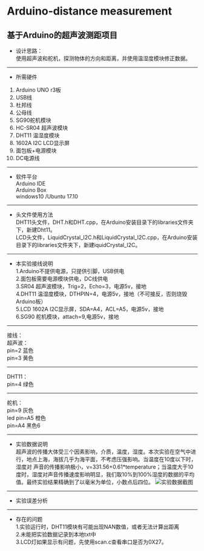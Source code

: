 # Arduino-distance measurement
基于Arduino的超声波测距项目  
---  
* 设计思路：  
使用超声波和舵机，探测物体的方向和距离，并使用温湿度模块修正数据。
---  
* 所需硬件  
1.	Arduino UNO r3板
2.	USB线
3.	杜邦线
4.	公母线
5.	SG90舵机模块
6.	HC-SR04 超声波模块
7.	DHT11 温湿度模块
8.	1602A I2C LCD显示屏
9.	面包板+电源模块
10.	DC电源线

---  
* 软件平台  
Arduino IDE  
Arduino Box  
windows10  /Ubuntu 17.10

----
* 头文件使用方法  
DHT11头文件，DHT.h和DHT.cpp，在Arduino安装目录下的libraries文件夹下，新建Dht11。  
LCD头文件，LiquidCrystal_I2C.h和LiquidCrystal_I2C.cpp，在Arduino安装目录下的libraries文件夹下，新建iquidCrystal_I2C。

---
* 本实验接线说明  
1.Arduino不提供电源，只提供引脚，USB供电  
2.面包板需要电源模块供电，DC线供电  
3.SR04 超声波模块，Trig=2，Echo=3，电源5v，接地  
4.DHT11 温湿度模块，DTHPIN=4，电源5v，接地（不可接反，否则烧毁Arduino板）  
5.LCD 1602A I2C显示屏，SDA=A4，ACL=A5，电源5v，接地  
6.SG90 舵机模块，attach=9,电源5v，接地  
--- 

接线：  
超声波：  
pin=2 蓝色  
pin=3 黄色   
 
---

DHT11：  
pin=4  绿色  

---

舵机：  
pin=9  灰色  
led    pin=A5  橙色  
pin=A4  黑色6 

---

* 实验数据说明  
超声波的传播大体受三个因素影响，介质，温度，湿度。本次实验在空气中进行，地点上海，海拔几乎为海平面，不考虑压强影响。当温度在10度以下时，湿度对
声音的传播影响极小，v=331.56+0.61*temperature；当温度大于10度时，湿度对声音传播速度影响明显，我们取10%到100%湿度的数据的平均值。最终实验结果精确到了以毫米为单位，小数点后四位。
![实验数据截图](https://raw.githubusercontent.com/xiao-yi/Arduino-wifi-waves/master/data.png)

---

* 实验误差分析

----
* 存在的问题  
1.实验运行时，DHT11模块有可能出现NAN数值，或者无法计算出距离  
2.未能把实验数据记录到本地txt中  
3.LCD灯如果显示有问题，先使用scan.c查看串口是否为0X27。